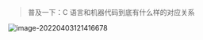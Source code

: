 > 普及一下：C 语言和机器代码到底有什么样的对应关系

![image-20220403121416678](https://aliyun-oss-lpj.oss-cn-qingdao.aliyuncs.com/images/by-picgo/image-20220403121416678.png)
